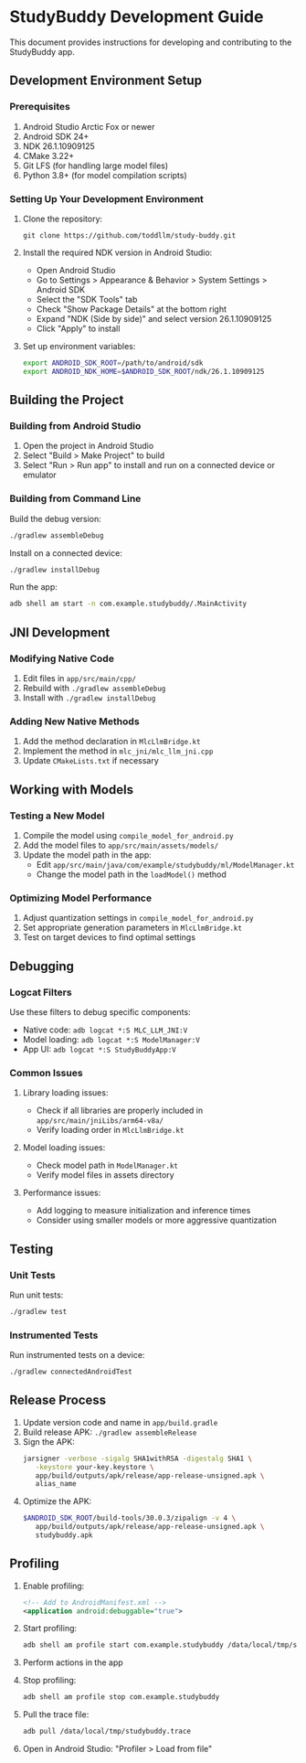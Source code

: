 # StudyBuddy Development Guide

This document provides instructions for developing and contributing to the StudyBuddy app.

## Development Environment Setup

### Prerequisites

1. Android Studio Arctic Fox or newer
2. Android SDK 24+
3. NDK 26.1.10909125
4. CMake 3.22+
5. Git LFS (for handling large model files)
6. Python 3.8+ (for model compilation scripts)

### Setting Up Your Development Environment

1. Clone the repository:
   ```
   git clone https://github.com/toddllm/study-buddy.git
   ```

2. Install the required NDK version in Android Studio:
   - Open Android Studio
   - Go to Settings > Appearance & Behavior > System Settings > Android SDK
   - Select the "SDK Tools" tab
   - Check "Show Package Details" at the bottom right
   - Expand "NDK (Side by side)" and select version 26.1.10909125
   - Click "Apply" to install

3. Set up environment variables:
   ```bash
   export ANDROID_SDK_ROOT=/path/to/android/sdk
   export ANDROID_NDK_HOME=$ANDROID_SDK_ROOT/ndk/26.1.10909125
   ```

## Building the Project

### Building from Android Studio

1. Open the project in Android Studio
2. Select "Build > Make Project" to build
3. Select "Run > Run app" to install and run on a connected device or emulator

### Building from Command Line

Build the debug version:
```bash
./gradlew assembleDebug
```

Install on a connected device:
```bash
./gradlew installDebug
```

Run the app:
```bash
adb shell am start -n com.example.studybuddy/.MainActivity
```

## JNI Development

### Modifying Native Code

1. Edit files in `app/src/main/cpp/`
2. Rebuild with `./gradlew assembleDebug`
3. Install with `./gradlew installDebug`

### Adding New Native Methods

1. Add the method declaration in `MlcLlmBridge.kt`
2. Implement the method in `mlc_jni/mlc_llm_jni.cpp`
3. Update `CMakeLists.txt` if necessary

## Working with Models

### Testing a New Model

1. Compile the model using `compile_model_for_android.py`
2. Add the model files to `app/src/main/assets/models/`
3. Update the model path in the app:
   - Edit `app/src/main/java/com/example/studybuddy/ml/ModelManager.kt`
   - Change the model path in the `loadModel()` method

### Optimizing Model Performance

1. Adjust quantization settings in `compile_model_for_android.py`
2. Set appropriate generation parameters in `MlcLlmBridge.kt`
3. Test on target devices to find optimal settings

## Debugging

### Logcat Filters

Use these filters to debug specific components:

- Native code: `adb logcat *:S MLC_LLM_JNI:V`
- Model loading: `adb logcat *:S ModelManager:V`
- App UI: `adb logcat *:S StudyBuddyApp:V`

### Common Issues

1. Library loading issues:
   - Check if all libraries are properly included in `app/src/main/jniLibs/arm64-v8a/`
   - Verify loading order in `MlcLlmBridge.kt`

2. Model loading issues:
   - Check model path in `ModelManager.kt`
   - Verify model files in assets directory

3. Performance issues:
   - Add logging to measure initialization and inference times
   - Consider using smaller models or more aggressive quantization

## Testing

### Unit Tests

Run unit tests:
```bash
./gradlew test
```

### Instrumented Tests

Run instrumented tests on a device:
```bash
./gradlew connectedAndroidTest
```

## Release Process

1. Update version code and name in `app/build.gradle`
2. Build release APK: `./gradlew assembleRelease`
3. Sign the APK:
   ```bash
   jarsigner -verbose -sigalg SHA1withRSA -digestalg SHA1 \
      -keystore your-key.keystore \
      app/build/outputs/apk/release/app-release-unsigned.apk \
      alias_name
   ```
4. Optimize the APK:
   ```bash
   $ANDROID_SDK_ROOT/build-tools/30.0.3/zipalign -v 4 \
      app/build/outputs/apk/release/app-release-unsigned.apk \
      studybuddy.apk
   ```

## Profiling

1. Enable profiling:
   ```xml
   <!-- Add to AndroidManifest.xml -->
   <application android:debuggable="true">
   ```

2. Start profiling:
   ```bash
   adb shell am profile start com.example.studybuddy /data/local/tmp/studybuddy.trace
   ```

3. Perform actions in the app

4. Stop profiling:
   ```bash
   adb shell am profile stop com.example.studybuddy
   ```

5. Pull the trace file:
   ```bash
   adb pull /data/local/tmp/studybuddy.trace
   ```

6. Open in Android Studio: "Profiler > Load from file" 